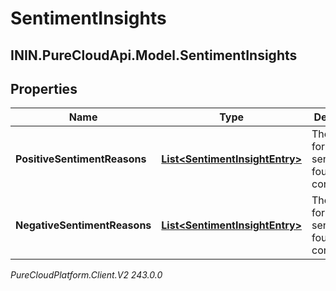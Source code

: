 # SentimentInsights

## ININ.PureCloudApi.Model.SentimentInsights

## Properties

|Name | Type | Description | Notes|
|------------ | ------------- | ------------- | -------------|
| **PositiveSentimentReasons** | [**List&lt;SentimentInsightEntry&gt;**](SentimentInsightEntry) | The reasons for positive sentiment found in the conversation | [optional] |
| **NegativeSentimentReasons** | [**List&lt;SentimentInsightEntry&gt;**](SentimentInsightEntry) | The reasons for negative sentiment found in the conversation | [optional] |



_PureCloudPlatform.Client.V2 243.0.0_
